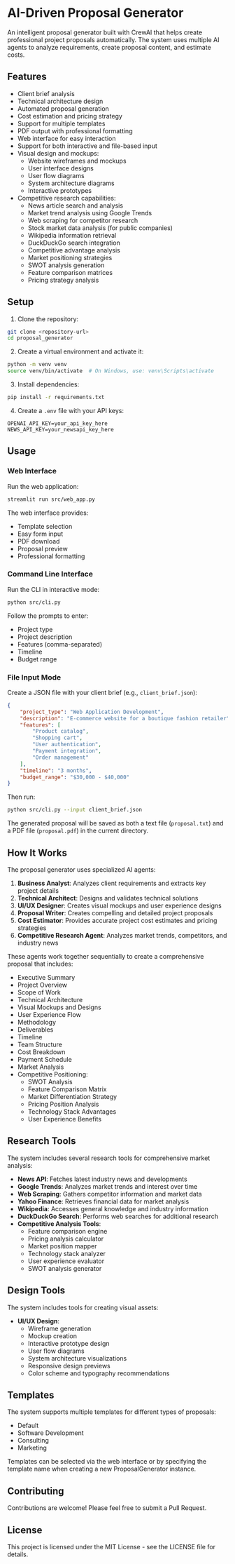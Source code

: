 # AI-Driven Proposal Generator

An intelligent proposal generator built with CrewAI that helps create professional project proposals automatically. The system uses multiple AI agents to analyze requirements, create proposal content, and estimate costs.

## Features

- Client brief analysis
- Technical architecture design
- Automated proposal generation
- Cost estimation and pricing strategy
- Support for multiple templates
- PDF output with professional formatting
- Web interface for easy interaction
- Support for both interactive and file-based input
- Visual design and mockups:
  - Website wireframes and mockups
  - User interface designs
  - User flow diagrams
  - System architecture diagrams
  - Interactive prototypes
- Competitive research capabilities:
  - News article search and analysis
  - Market trend analysis using Google Trends
  - Web scraping for competitor research
  - Stock market data analysis (for public companies)
  - Wikipedia information retrieval
  - DuckDuckGo search integration
  - Competitive advantage analysis
  - Market positioning strategies
  - SWOT analysis generation
  - Feature comparison matrices
  - Pricing strategy analysis

## Setup

1. Clone the repository:
```bash
git clone <repository-url>
cd proposal_generator
```

2. Create a virtual environment and activate it:
```bash
python -m venv venv
source venv/bin/activate  # On Windows, use: venv\Scripts\activate
```

3. Install dependencies:
```bash
pip install -r requirements.txt
```

4. Create a `.env` file with your API keys:
```
OPENAI_API_KEY=your_api_key_here
NEWS_API_KEY=your_newsapi_key_here
```

## Usage

### Web Interface

Run the web application:
```bash
streamlit run src/web_app.py
```

The web interface provides:
- Template selection
- Easy form input
- PDF download
- Proposal preview
- Professional formatting

### Command Line Interface

Run the CLI in interactive mode:
```bash
python src/cli.py
```

Follow the prompts to enter:
- Project type
- Project description
- Features (comma-separated)
- Timeline
- Budget range

### File Input Mode

Create a JSON file with your client brief (e.g., `client_brief.json`):
```json
{
    "project_type": "Web Application Development",
    "description": "E-commerce website for a boutique fashion retailer",
    "features": [
        "Product catalog",
        "Shopping cart",
        "User authentication",
        "Payment integration",
        "Order management"
    ],
    "timeline": "3 months",
    "budget_range": "$30,000 - $40,000"
}
```

Then run:
```bash
python src/cli.py --input client_brief.json
```

The generated proposal will be saved as both a text file (`proposal.txt`) and a PDF file (`proposal.pdf`) in the current directory.

## How It Works

The proposal generator uses specialized AI agents:

1. **Business Analyst**: Analyzes client requirements and extracts key project details
2. **Technical Architect**: Designs and validates technical solutions
3. **UI/UX Designer**: Creates visual mockups and user experience designs
4. **Proposal Writer**: Creates compelling and detailed project proposals
5. **Cost Estimator**: Provides accurate project cost estimates and pricing strategies
6. **Competitive Research Agent**: Analyzes market trends, competitors, and industry news

These agents work together sequentially to create a comprehensive proposal that includes:
- Executive Summary
- Project Overview
- Scope of Work
- Technical Architecture
- Visual Mockups and Designs
- User Experience Flow
- Methodology
- Deliverables
- Timeline
- Team Structure
- Cost Breakdown
- Payment Schedule
- Market Analysis
- Competitive Positioning:
  - SWOT Analysis
  - Feature Comparison Matrix
  - Market Differentiation Strategy
  - Pricing Position Analysis
  - Technology Stack Advantages
  - User Experience Benefits

## Research Tools

The system includes several research tools for comprehensive market analysis:

- **News API**: Fetches latest industry news and developments
- **Google Trends**: Analyzes market trends and interest over time
- **Web Scraping**: Gathers competitor information and market data
- **Yahoo Finance**: Retrieves financial data for market analysis
- **Wikipedia**: Accesses general knowledge and industry information
- **DuckDuckGo Search**: Performs web searches for additional research
- **Competitive Analysis Tools**:
  - Feature comparison engine
  - Pricing analysis calculator
  - Market position mapper
  - Technology stack analyzer
  - User experience evaluator
  - SWOT analysis generator

## Design Tools

The system includes tools for creating visual assets:

- **UI/UX Design**:
  - Wireframe generation
  - Mockup creation
  - Interactive prototype design
  - User flow diagrams
  - System architecture visualizations
  - Responsive design previews
  - Color scheme and typography recommendations

## Templates

The system supports multiple templates for different types of proposals:
- Default
- Software Development
- Consulting
- Marketing

Templates can be selected via the web interface or by specifying the template name when creating a new ProposalGenerator instance.

## Contributing

Contributions are welcome! Please feel free to submit a Pull Request.

## License

This project is licensed under the MIT License - see the LICENSE file for details.
